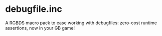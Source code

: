 # debugfile.inc
A RGBDS macro pack to ease working with debugfiles: zero-cost runtime assertions, now in your GB game!

